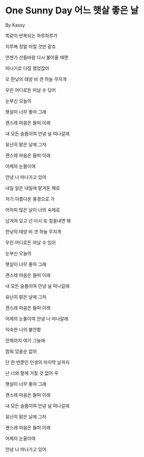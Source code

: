 # One Sunny Day 어느 햇살 좋은 날

By Kassy

똑같이 반복되는 하루하루가

지루해 정말 미칠 것만 같죠

언젠가 산들바람 다시 불어올 때면

떠나기로 다짐 했었잖아

오 한낮의 태양 비 갠 하늘 무지개

우린 어디로든 떠날 수 딨어

눈부신 오늘의

햇살이 너무 좋아 그래

괜스레 마음은 들떠 이래

내 모든 슬픔이여 안녕 널 떠나갈래

유난히 맑은 날에 그저

괜스레 마음은 들떠 이래

어제의 눈물이여

안녕 나 떠나가고 있어

내일 일은 내일에 맡겨둔 채로

저기 아름다운 풍경으로 가

어차피 많은 날이 너의 숙제로

남겨져 있고 넌 다시 또 힘을내면 돼

한낮의 태양 비 갠 하늘 무지개

우린 어디로든 떠날 수 있어

눈부신 오늘의

햇살이 너무 좋아 그래

괜스레 마음은 들떠 이래

내 모든 슬픔이여 안녕 널 떠나갈래

유난히 맑은 날에 그저

괜스레 마음은 들떠 이래

어제의 눈물이여 안녕 나 떠나갈래

익숙한 나의 불안함

언제까지 여기 그늘에

멈춰 있을순 없어

단 한 번뿐인 인생의 마지막 날까지

난 너와 함께 거칠 것 없어 우

햇살이 너무 좋아 그래

괜스레 마음은 들떠 이래

내 모든 슬픔이여 안녕 널 떠나갈래

유난히 맑은 날에 그저

괜스레 마음은 들떠 이래

어제의 눈울이여

안녕 나 떠나가고 있어